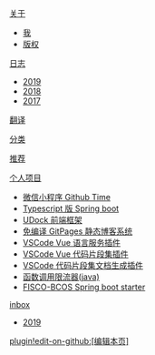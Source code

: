 [关于]()

* [我](/index.md)
* [版权](/about/copyright.md)

[日志]()

* [2019](/blog/2019/index.md)
* [2018](/blog/2018/index.md)
* [2017](/blog/2017/index.md)

[翻译](/translation/index.md)

[分类](/topic/index.md)

[推荐](/recommend/index.md)

[个人项目]()

* [微信小程序 Github Time](https://github.com/github-time/github-time-mp)
* [Typescript 版 Spring boot](https://github.com/node-tspring)
* [UDock 前端框架](https://github.com/udock)
* [免编译 GitPages 静态博客系统](https://github.com/MD-Blog)
* [VSCode Vue 语言服务插件](https://github.com/u10/vscode-vue-ls)
* [VSCode Vue 代码片段集插件](https://github.com/u10/vscode-vue-ls-snippets)
* [VSCode 代码片段集文档生成插件](https://github.com/u10/vscode-snippets-doc-maker)
* [函数调用限流器(java)](https://github.com/u10/calllimiter)
* [FISCO-BCOS Spring boot starter](https://github.com/u10/FISCO-BCOS-starter)

[inbox]()

* [2019](/inbox/2019/index.md)

[plugin!edit-on-github:[编辑本页]](vaniship#master)
